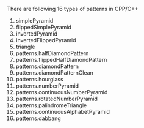 There are following 16 types of patterns in CPP/C++

1. simplePyramid
2. flippedSimplePyramid
3. invertedPyramid
4. invertedFlippedPyramid
5. triangle
6. patterns.halfDiamondPattern
7. patterns.flippedHalfDiamondPattern
8. patterns.diamondPattern
9. patterns.diamondPatternClean
10. patterns.hourglass
11. patterns.numberPyramid
12. patterns.continuousNumberPyramid
13. patterns.rotatedNumberPyramid
14. patterns.palindromeTriangle
15. patterns.continuousAlphabetPyramid
16. patterns.dabbang
